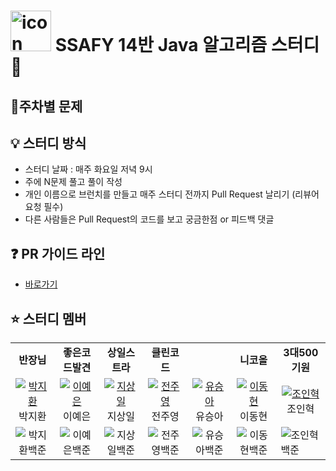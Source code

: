 <h1><img src="https://techstack-generator.vercel.app/java-icon.svg" alt="icon" width="65" style="width: 65px; height: 65px; margin-right: 0px; margin-bottom: 0px; display:inline-block" />
  SSAFY 14반 Java 알고리즘 스터디 📝
</h1>


##  📙주차별 문제


## 💡 스터디 방식
- 스터디 날짜 : 매주 화요일 저녁 9시
- 주에 N문제 풀고 풀이 작성
- 개인 이름으로 브런치를 만들고 매주 스터디 전까지 Pull Request 날리기 (리뷰어 요청 필수)
- 다른 사람들은 Pull Request의 코드를 보고 궁금한점 or 피드백 댓글 

## ❓ PR 가이드 라인
- <a href="https://github.com/SSAFY-S0914/Java_Algo_Study1/blob/main/PullRequestGuideline.md" target="_blank" >바로가기</a>


## ⭐ 스터디 멤버

<table align="center">
  <tr>
    <td align="center">
      <strong>반장님</strong>
    </td>
    <td align="center">
      <strong>좋은코드발견</strong>
    </td>
    <td align="center">
      <strong>상일스트라</strong>
    </td>
    <td align="center">
      <strong>클린코드</strong>
    </td>
    <td align="center">
      <strong재귀몬</strong>
    </td>
    <td align="center">
      <strong>니코올</strong>
    </td>
    <td  align="center">
       <strong>3대500기원</strong>
    </td>
  </tr>
  <tr>
    <td  align="center">
      <a href="https://github.com/mycook3">
        <img src="https://github.com/mycook3.png" alt="박지환" />
      </a>
      박지환
    </td>
    <td  align="center">
      <a href="https://github.com/synodical">
        <img src="https://github.com/synodical.png" alt="이예은" />
      </a>
      이예은
    </td>
    <td  align="center">
      <a href="https://github.com/sangilji">
        <img src="https://github.com/sangilji.png"  alt="지상일" />
      </a>
      지상일
    </td>
    <td  align="center">
      <a href="https://github.com/juuyoungjeon">
        <img src="https://github.com/juuyoungjeon.png" alt="전주영" />
      </a>
      전주영
    </td>
    <td  align="center">
      <a href="https://github.com/SeungAh-Yoo99">
        <img src="https://github.com/SeungAh-Yoo99.png"  alt="유승아" />
      </a>
      유승아
    </td>
    <td  align="center">
      <a href="https://github.com/eastsage">
        <img src="https://github.com/eastsage.png" alt="이동현" />
      </a>
      이동현
    </td>
    <td  align="center">
      <a href="https://github.com/InHyeok-J">
        <img src="https://github.com/InHyeok-J.png" alt="조인혁" />
      </a>
      조인혁
    </td>
  </tr>
  <tr>
    <td align="center">
      <img src="http://mazassumnida.wtf/api/mini/generate_badge?boj=mycook3" alt="박지환백준" />
    </td>
    <td align="center">
       <img src="http://mazassumnida.wtf/api/mini/generate_badge?boj=akinakamori" alt="이예은백준" />
    </td>
    <td align="center">
       <img src="http://mazassumnida.wtf/api/mini/generate_badge?boj=gsl0515" alt="지상일백준" />
    </td>
    <td align="center">
       <img src="http://mazassumnida.wtf/api/mini/generate_badge?boj=bnb3228" alt="전주영백준" />
    </td>
    <td align="center">
       <img src="http://mazassumnida.wtf/api/mini/generate_badge?boj=ysa8497" alt="유승아백준" />
    </td>
    <td align="center">
       <img src="http://mazassumnida.wtf/api/mini/generate_badge?boj=eastsage" alt="이동현백준" />
    </td>
    <td>
      <img src="http://mazassumnida.wtf/api/mini/generate_badge?boj=benchpress" alt="조인혁백준" />
    </td>
  </tr>
</table>
